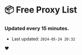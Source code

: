 # :package: Free Proxy List
### Updated every 15 minutes.

- Last updated: `2024-05-24 20:32`

:heart:
